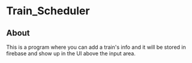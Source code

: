 # Train_Scheduler
## About
This is a program where you can add a train's info and it will be stored in firebase and
                                show up in the UI above the input area.
